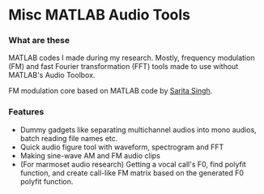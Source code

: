 Misc MATLAB Audio Tools
=====
### What are these
MATLAB codes I made during my research. Mostly, frequency modulation (FM) and fast Fourier transformation (FFT) tools made to use without MATLAB's Audio Toolbox.

FM modulation core based on MATLAB code by [Sarita Singh](https://github.com/sritasngh).

### Features
-  Dummy gadgets like separating multichannel audios into mono audios, batch reading file names etc.
-  Quick audio figure tool with waveform, spectrogram and FFT
-  Making sine-wave AM and FM audio clips
-  (For marmoset audio research) Getting a vocal call's F0, find polyfit function, and create call-like FM matrix based on the generated F0 polyfit function.
